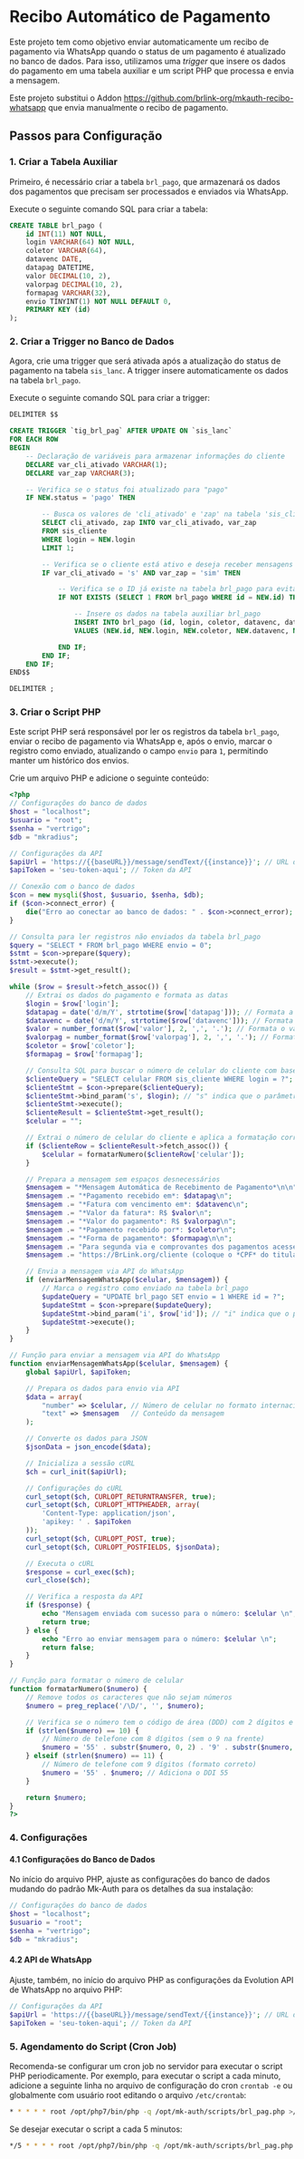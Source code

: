 # Recibo Automático de Pagamento

Este projeto tem como objetivo enviar automaticamente um recibo de pagamento via WhatsApp quando o status de um pagamento é atualizado no banco de dados. Para isso, utilizamos uma *trigger* que insere os dados do pagamento em uma tabela auxiliar e um script PHP que processa e envia a mensagem.

Este projeto substitui o Addon https://github.com/brlink-org/mkauth-recibo-whatsapp que envia manualmente o recibo de pagamento.

## Passos para Configuração

### 1. Criar a Tabela Auxiliar

Primeiro, é necessário criar a tabela `brl_pago`, que armazenará os dados dos pagamentos que precisam ser processados e enviados via WhatsApp.

Execute o seguinte comando SQL para criar a tabela:

```sql
CREATE TABLE brl_pago (
    id INT(11) NOT NULL,
    login VARCHAR(64) NOT NULL,
    coletor VARCHAR(64),
    datavenc DATE,
    datapag DATETIME,
    valor DECIMAL(10, 2),
    valorpag DECIMAL(10, 2),
    formapag VARCHAR(32),
    envio TINYINT(1) NOT NULL DEFAULT 0,
    PRIMARY KEY (id)
);
```

### 2. Criar a Trigger no Banco de Dados
Agora, crie uma trigger que será ativada após a atualização do status de pagamento na tabela `sis_lanc`. A trigger insere automaticamente os dados na tabela `brl_pago`.

Execute o seguinte comando SQL para criar a trigger:

```sql
DELIMITER $$

CREATE TRIGGER `tig_brl_pag` AFTER UPDATE ON `sis_lanc`
FOR EACH ROW
BEGIN
    -- Declaração de variáveis para armazenar informações do cliente
    DECLARE var_cli_ativado VARCHAR(1);
    DECLARE var_zap VARCHAR(3);

    -- Verifica se o status foi atualizado para "pago"
    IF NEW.status = 'pago' THEN

        -- Busca os valores de 'cli_ativado' e 'zap' na tabela 'sis_cliente'
        SELECT cli_ativado, zap INTO var_cli_ativado, var_zap
        FROM sis_cliente
        WHERE login = NEW.login
        LIMIT 1;

        -- Verifica se o cliente está ativo e deseja receber mensagens via WhatsApp
        IF var_cli_ativado = 's' AND var_zap = 'sim' THEN

            -- Verifica se o ID já existe na tabela brl_pago para evitar duplicidades
            IF NOT EXISTS (SELECT 1 FROM brl_pago WHERE id = NEW.id) THEN

                -- Insere os dados na tabela auxiliar brl_pago
                INSERT INTO brl_pago (id, login, coletor, datavenc, datapag, valor, valorpag, formapag)
                VALUES (NEW.id, NEW.login, NEW.coletor, NEW.datavenc, NEW.datapag, NEW.valor, NEW.valorpag, NEW.formapag);

            END IF;
        END IF;
    END IF;
END$$

DELIMITER ;
```

### 3. Criar o Script PHP
Este script PHP será responsável por ler os registros da tabela `brl_pago`, enviar o recibo de pagamento via WhatsApp e, após o envio, marcar o registro como enviado, atualizando o campo `envio` para `1`, permitindo manter um histórico dos envios.

Crie um arquivo PHP e adicione o seguinte conteúdo:

```php
<?php
// Configurações do banco de dados
$host = "localhost";
$usuario = "root";
$senha = "vertrigo";
$db = "mkradius";

// Configurações da API
$apiUrl = 'https://{{baseURL}}/message/sendText/{{instance}}'; // URL da API
$apiToken = 'seu-token-aqui'; // Token da API

// Conexão com o banco de dados
$con = new mysqli($host, $usuario, $senha, $db);
if ($con->connect_error) {
    die("Erro ao conectar ao banco de dados: " . $con->connect_error);
}

// Consulta para ler registros não enviados da tabela brl_pago
$query = "SELECT * FROM brl_pago WHERE envio = 0";
$stmt = $con->prepare($query);
$stmt->execute();
$result = $stmt->get_result();

while ($row = $result->fetch_assoc()) {
    // Extrai os dados do pagamento e formata as datas
    $login = $row['login'];
    $datapag = date('d/m/Y', strtotime($row['datapag'])); // Formata a data de pagamento para dd/mm/aaaa
    $datavenc = date('d/m/Y', strtotime($row['datavenc'])); // Formata a data de vencimento para dd/mm/aaaa
    $valor = number_format($row['valor'], 2, ',', '.'); // Formata o valor no padrão brasileiro R$ 1.234,56
    $valorpag = number_format($row['valorpag'], 2, ',', '.'); // Formata o valor pago no padrão brasileiro
    $coletor = $row['coletor'];
    $formapag = $row['formapag'];

    // Consulta SQL para buscar o número de celular do cliente com base no login usando prepared statements
    $clienteQuery = "SELECT celular FROM sis_cliente WHERE login = ?";
    $clienteStmt = $con->prepare($clienteQuery);
    $clienteStmt->bind_param('s', $login); // "s" indica que o parâmetro é uma string
    $clienteStmt->execute();
    $clienteResult = $clienteStmt->get_result();
    $celular = "";

    // Extrai o número de celular do cliente e aplica a formatação correta
    if ($clienteRow = $clienteResult->fetch_assoc()) {
        $celular = formatarNumero($clienteRow['celular']);
    }

    // Prepara a mensagem sem espaços desnecessários
    $mensagem = "*Mensagem Automática de Recebimento de Pagamento*\n\n";
    $mensagem .= "*Pagamento recebido em*: $datapag\n";
    $mensagem .= "*Fatura com vencimento em*: $datavenc\n";
    $mensagem .= "*Valor da fatura*: R$ $valor\n";
    $mensagem .= "*Valor do pagamento*: R$ $valorpag\n";
    $mensagem .= "*Pagamento recebido por*: $coletor\n";
    $mensagem .= "*Forma de pagamento*: $formapag\n\n";
    $mensagem .= "Para segunda via e comprovantes dos pagamentos acesse:\n";
    $mensagem .= "https://BrLink.org/cliente (coloque o *CPF* do titular)\n";

    // Envia a mensagem via API do WhatsApp
    if (enviarMensagemWhatsApp($celular, $mensagem)) {
        // Marca o registro como enviado na tabela brl_pago
        $updateQuery = "UPDATE brl_pago SET envio = 1 WHERE id = ?";
        $updateStmt = $con->prepare($updateQuery);
        $updateStmt->bind_param('i', $row['id']); // "i" indica que o parâmetro é um inteiro
        $updateStmt->execute();
    }
}

// Função para enviar a mensagem via API do WhatsApp
function enviarMensagemWhatsApp($celular, $mensagem) {
    global $apiUrl, $apiToken;

    // Prepara os dados para envio via API
    $data = array(
        "number" => $celular, // Número de celular no formato internacional
        "text" => $mensagem   // Conteúdo da mensagem
    );

    // Converte os dados para JSON
    $jsonData = json_encode($data);

    // Inicializa a sessão cURL
    $ch = curl_init($apiUrl);

    // Configurações do cURL
    curl_setopt($ch, CURLOPT_RETURNTRANSFER, true);
    curl_setopt($ch, CURLOPT_HTTPHEADER, array(
        'Content-Type: application/json',
        'apikey: ' . $apiToken
    ));
    curl_setopt($ch, CURLOPT_POST, true);
    curl_setopt($ch, CURLOPT_POSTFIELDS, $jsonData);

    // Executa o cURL
    $response = curl_exec($ch);
    curl_close($ch);

    // Verifica a resposta da API
    if ($response) {
        echo "Mensagem enviada com sucesso para o número: $celular \n";
        return true;
    } else {
        echo "Erro ao enviar mensagem para o número: $celular \n";
        return false;
    }
}

// Função para formatar o número de celular
function formatarNumero($numero) {
    // Remove todos os caracteres que não sejam números
    $numero = preg_replace('/\D/', '', $numero);

    // Verifica se o número tem o código de área (DDD) com 2 dígitos e o número com 8 ou 9 dígitos
    if (strlen($numero) == 10) {
        // Número de telefone com 8 dígitos (sem o 9 na frente)
        $numero = '55' . substr($numero, 0, 2) . '9' . substr($numero, 2); // Adiciona o DDI 55 e insere o 9 antes do número
    } elseif (strlen($numero) == 11) {
        // Número de telefone com 9 dígitos (formato correto)
        $numero = '55' . $numero; // Adiciona o DDI 55
    }

    return $numero;
}
?>
```

### 4. Configurações

#### 4.1 Configurações do Banco de Dados
No início do arquivo PHP, ajuste as configurações do banco de dados mudando do padrão Mk-Auth para os detalhes da sua instalação:

```php
// Configurações do banco de dados
$host = "localhost";
$usuario = "root";
$senha = "vertrigo";
$db = "mkradius";
```

#### 4.2 API de WhatsApp
Ajuste, também, no início do arquivo PHP as configurações da Evolution API de WhatsApp no arquivo PHP:

```php
// Configurações da API
$apiUrl = 'https://{{baseURL}}/message/sendText/{{instance}}'; // URL da API
$apiToken = 'seu-token-aqui'; // Token da API
```

### 5. Agendamento do Script (Cron Job)
Recomenda-se configurar um cron job no servidor para executar o script PHP periodicamente. Por exemplo, para executar o script a cada minuto, adicione a seguinte linha no arquivo de configuração do cron `crontab -e` ou globalmente com usuário root editando o arquivo `/etc/crontab`:

```bash
* * * * * root /opt/php7/bin/php -q /opt/mk-auth/scripts/brl_pag.php >/dev/null 2>&1
```

Se desejar executar o script a cada 5 minutos:

```bash
*/5 * * * * root /opt/php7/bin/php -q /opt/mk-auth/scripts/brl_pag.php >/dev/null 2>&1
```
